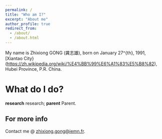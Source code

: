 ```yaml
---
permalink: /
title: "Who am I?"
excerpt: "About me"
author_profile: true
redirect_from: 
  - /about/
  - /about.html
---
```


My name is Zhixiong GONG (龚志雄), born on January 27^{th}, 1991, [Xiantao City}(https://zh.wikipedia.org/wiki/%E4%BB%99%E6%A1%83%E5%B8%82), Hubei Province, P.R. China.

What do I do?
======
**research**
research;
**parent**
Parent.

For more info
------
Contact me @ <u>zhixiong.gong@iemn.fr</u>.
